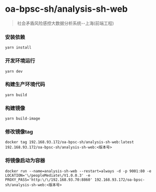 # oa-bpsc-sh/analysis-sh-web
> 社会矛盾风险感控大数据分析系统--上海(前端工程)


### 安装依赖
```
yarn install
```

### 开发环境运行
```
yarn dev
```

### 构建生产环境代码
```
yarn build
```

### 构建镜像
```
yarn build-image
```

### 修改镜像tag
```
docker tag 192.168.93.172/oa-bpsc-sh/analysis-sh-web:latest 192.168.93.172/oa-bpsc-sh/analysis-sh-web:<版本号>
```

### 将镜像启动为容器
```
docker run --name=analysis-sh-web --restart=always -d -p 9001:80 -e LOCATION='\/peopleMediate\/V1.0.0.3' -e PROXY_PASS='http:\/\/192.168.93.70:8860' 192.168.93.172/oa-bpsc-sh/analysis-sh-web:<版本号>
```